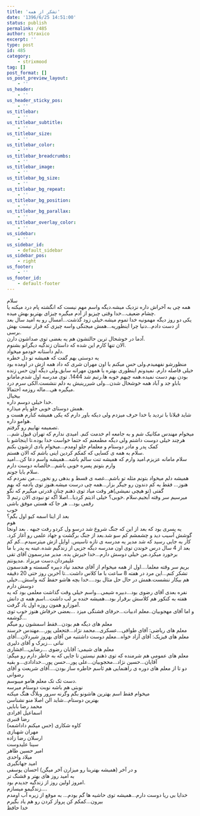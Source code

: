 ```yaml
---
title: 'تشکر از همه'
date: '1396/6/25 14:51:00'
status: publish
permalink: /485
author: straxico
excerpt: ''
type: post
id: 485
category:
    - strixmood
tag: []
post_format: []
us_post_preview_layout:
    - ''
us_header:
    - ''
us_header_sticky_pos:
    - ''
us_titlebar:
    - ''
us_titlebar_subtitle:
    - ''
us_titlebar_size:
    - ''
us_titlebar_color:
    - ''
us_titlebar_breadcrumbs:
    - ''
us_titlebar_image:
    - ''
us_titlebar_bg_size:
    - ''
us_titlebar_bg_repeat:
    - ''
us_titlebar_bg_position:
    - ''
us_titlebar_bg_parallax:
    - ''
us_titlebar_overlay_color:
    - ''
us_sidebar:
    - ''
us_sidebar_id:
    - default_sidebar
us_sidebar_pos:
    - right
us_footer:
    - ''
us_footer_id:
    - default-footer
---
```

سلام  
همه چی به آخراش داره نزدیک میشه.دیگه واسم مهم نیست که انگشته پام درد میکنه یا چشام ضعیف…خدا وقتی چیزیو از آدم میگیره چیزای بهتریو بهش میده.  
یکی دو روز دیگه مهمونیه خدا تموم میشه.خیلی زود گذشت…امسال رو به امید سال بعد از دست دادم…دنیا چرا اینطوریه…همش میجنگی واسه چیزی که قرار نیست بهش برسی.  
آدما در خوشحال ترین حالتشون هم یه بغضی توی صداشون دارن.  
الان تنها کارم این شده که داستان زندگیه دیگرانو بشنوم.  
دلم داستانه خودمو میخواد.  
یه دوستی بهم گفت که همیشه تو دل خطره  
منظورشو نفهمیدم.ولی حس میکنم با اون مهران شری که داد همه ازش در اومده بود خیلی فاصله دارم. نمیدونم اینطوری بهتره یا همون مهرانه سابق.ولی دیگه اون حس زنده بودن بهم دست نمیده.همه چیهم خوبه ها.رتبم شد 1444. توی مدرسه اول شدم.مامانو باباو جد و آباد همه خوشحال شدن…ولی شیررینیش به دلم ننشست.الکی سرم درد میگیره هی…ماله روزمه احتمالا.  
بیخیال  
خدا خیلی دوسم داره.  
همش دوستای خوبی جلو پام میذاره.  
شاید قبلانا با تردید با خدا حرف میزدم ولی دیکه باور دارم که یکی همیشه کنارم هست و هوامو داره.  
تصمیمه نهاییم رو گرفتم.  
میخوام مهندس مکانیک شم و به جامعه ام خدمت کنم. امیدی ندارم که تهران قبول شم…هرچند خیلی دوست داشتم ولی دیگه مطمعنم که حتما خواست خدا بوده.تا اینجاشو با کمک پدر و مادر دوستام و معلمام جلو اومدم…میخوام یادی ازشون بکنم  
سلام به همه ی کسایی که کمکم کردین اینی باشم که الان هستم.  
سلام مامانه عزیزم.امید وارم که همیشه تنت سالم باشه…همیشه واسم دعا کن…امید وارم بتونم پسره خوبی باشم…خالصانه دوست دارم  
سلام بابا جونم.  
همیشه دلم میخواد بتونم مثله تو باشم…غصه ی قسط و بدهی رو نخور….من نمردم که هنوز… فقط یه کم دندون رو جیگر بزار…همه چی درست میشه.هنوز توی یادمه که بهم گفتی (تو هیچی نمیشی)هر وقت میاد توی ذهنم چنان قدرتی میگیرم که نگو  
میرسیم سر وقته آبجیم.سلام .خوبی؟ خیلی اذیتم کردیا…اصلا اگه تو نبودی الان رتبم 3 رقمی بود… هر جا که هستی موفق باشی  
خوب  
بعد از اینا اسمه کیو اول بگم؟  
هوم  
یه پسری بود که بعد از این که جنگ شروع شد درسو ول کردو رفت جبهه . بعد اونجا گوشش آسیب دید و چشمشم کم سو شد.بعد از جنگ برگشت و جهاد علمی رو آغاز کرد. کار به جایی رسید که شد مدیر یه مدرسه ی تازه تاسیس. اوایل ازش میترسیدم…کم کم بعد از 4 سال درس خوندن توی اون مدرسه دیگه جزیی از زندگیم شده.عینه یه پدر با ما برخورد میکرد.من خیلی دوسش دارم…خدا خیرش بده. مدیر مدرسمون آقای تقی علیمردان.دست مریزاد .مدیونتم  
بریم سر وقته معلما….اول از همه میخوام از آقای محمد نپاد دبیره گسسته و هندسمون تشکر کنم…این مرد در هفته 8 ساعت با ما کلاس داشت…تا آخرین روز حتی 20 دقیقه هم بیکار ننشست.همش در حال حل مثال بود….خدا بچه هاشو حفظ کنه واسش…خیلی دوسش دارم  
نفره بعدی آقای رضوی بود…دبیره شیمی…واسم خیلی وقت گذاشت معلمی بود که یه هفته به کنکور هم کلاسش برقرار بود…همیشه خنده بر لب داشت…اسم همه ی دانش آموزارو همون روزه اول یاد گرفت.  
و اما آقای مهجوبیان..معلم ادبیات…حرفای قشنگی میزد …بعضی حرفاش هنوز خوب توی گوشمه…  
معلم های دیگه هم بودن…فقط اسمشون رو میگم  
معلم های ریاضی: آقای طوافی…عسکری…محمد نژاد…فتحعلی پور….مهندس خرسند  
معلم های فیزیک: آقای آزاد خواه…معلم دوست داشتنیه من آقای بهروز شیردلان…آقای نباتی …زیرک و آقای دلیری  
معلم های شیمی: آقایان رضوی …رضایی…افشاری  
معلم های عمومی هم شرمنده که توی ذهنم نیستین تا جایی که به خاطر دارم رو میگم: آقایان…حسین نژاد…محجوبیان…علی پور…حسن پور…خدادادی…و بقیه  
دو تا از معلم های دوره ی راهنمایی هم ئاسم خاطره ساز بودن….آقای شریعت و آقای رضوانی  
دست تک تک معلم هامو میبوسم.  
نوبتی هم باشه نوبت دوستام میرسه  
میخوام فقط اسم بهترین هاشونو بگم وگرنه سرور وبلاگ هنگ میکنه  
بهترین دوستام…شاید الن اصلا منو نشناسن  
محمد رضا بابایی  
اسماعیل افرادی  
رضا قنبری  
کاوه شکاری (حس میکنم داداشمه)  
مهران شهبازی  
ارسلان رضا زاده  
سینا علیدوست  
امیر حسین طاهر  
میلاد واحدی  
امید جهانگیری  
و در آخر (همیشه بهترینا رو میزارن آخر میگن) احسان یوسفی  
به امید روز های بهتر و قشنگ تر  
امروز اولین روز از زندگیه جدیدم بود.  
زندگیمو میسازم….  
خدایا بی ریا دوست دارم…همیشه توی حاشیه ها گم بودم… به موقع از زیره آب اومدم بیرون…کمکم کن پرواز کردن رو هم یاد بگیرم  
خدا حافظ